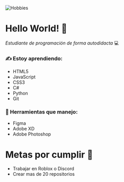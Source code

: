 ![Hobbies](https://media.discordapp.net/attachments/887013623254384660/887354249032368168/hobbieskdsad.png?width=1020&height=280)
# Hello World! 🍂
_Estudiante de programación de forma autodidacta_ 💻
### ✍ Estoy aprendiendo:
* HTML5
* JavaScript
* CSS3
* C#
* Python
* Git

### 🧷 Herramientas que manejo:
* Figma
* Adobe XD
* Adobe Photoshop

# Metas por cumplir 🚀
* Trabajar en Roblox o Discord
* Crear mas de 20 repositorios
